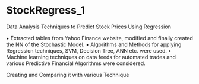 # StockRegress_1
Data Analysis Techniques to Predict Stock Prices Using Regression 

• Extracted tables from Yahoo Finance website, modified and finally created the NN of the Stochastic Model. 
• Algorithms and Methods for applying Regression techniques, SVM, Decision Tree, ANN etc. were used. 
• Machine learning techniques on data feeds for automated trades and various Predictive Financial Algorithms were considered.

Creating and Comparing it with various Technique
